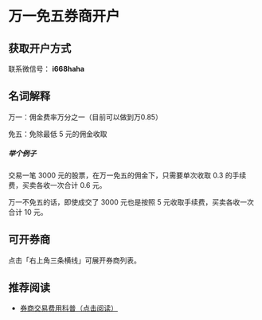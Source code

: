 # 万一免五券商开户

## 获取开户方式

联系微信号： **i668haha**


## 名词解释

万一：佣金费率万分之一（目前可以做到万0.85）

免五：免除最低 5 元的佣金收取

##### 举个例子

交易一笔 3000 元的股票，在万一免五的佣金下，只需要单次收取 0.3 的手续费，买卖各收一次合计 0.6 元。

万一不免五的话，即使成交了 3000 元也是按照 5 元收取手续费，买卖各收一次合计 10 元。

## 可开券商

点击「右上角三条横线」可展开券商列表。

## 推荐阅读

* [券商交易费用科普（点击阅读）](https://mp.weixin.qq.com/s/y1qxuTdF8DLObC0kYrw8pA)